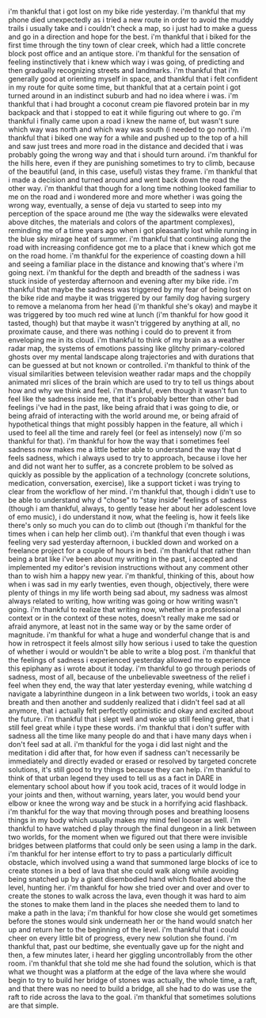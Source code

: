i'm thankful that i got lost on my bike ride yesterday. i'm thankful that my phone died unexpectedly as i tried a new route in order to avoid the muddy trails i usually take and i couldn't check a map, so i just had to make a guess and go in a direction and hope for the best. i'm thankful that i biked for the first time through the tiny town of clear creek, which had a little concrete block post office and an antique store. i'm thankful for the sensation of feeling instinctively that i knew which way i was going, of predicting and then gradually recognizing streets and landmarks. i'm thankful that i'm generally good at orienting myself in space, and thankful that i felt confident in my route for quite some time, but thankful that at a certain point i got turned around in an indistinct suburb and had no idea where i was. i'm thankful that i had brought a coconut cream pie flavored protein bar in my backpack and that i stopped to eat it while figuring out where to go. i'm thankful i finally came upon a road i knew the name of, but wasn't sure which way was north and which way was south (i needed to go north). i'm thankful that i biked one way for a while and pushed up to the top of a hill and saw just trees and more road in the distance and decided that i was probably going the wrong way and that i should turn around. i'm thankful for the hills here, even if they are punishing sometimes to try to climb, because of the beautiful (and, in this case, useful) vistas they frame. i'm thankful that i made a decision and turned around and went back down the road the other way. i'm thankful that though for a long time nothing looked familiar to me on the road and i wondered more and more whether i was going the wrong way, eventually, a sense of deja vu started to seep into my perception of the space around me (the way the sidewalks were elevated above ditches, the materials and colors of the apartment complexes), reminding me of a time years ago when i got pleasantly lost while running in the blue sky mirage heat of summer. i'm thankful that continuing along the road with increasing confidence got me to a place that i knew which got me on the road home. i'm thankful for the experience of coasting down a hill and seeing a familiar place in the distance and knowing that's where i'm going next. i'm thankful for the depth and breadth of the sadness i was stuck inside of yesterday afternoon and evening after my bike ride. i'm thankful that maybe the sadness was triggered by my fear of being lost on the bike ride and maybe it was triggered by our family dog having surgery to remove a melanoma from her head (i'm thankful she's okay) and maybe it was triggered by too much red wine at lunch (i'm thankful for how good it tasted, though) but that maybe it wasn't triggered by anything at all, no proximate cause, and there was nothing i could do to prevent it from enveloping me in its cloud. i'm thankful to think of my brain as a weather radar map, the systems of emotions passing like glitchy primary-colored ghosts over my mental landscape along trajectories and with durations that can be guessed at but not known or controlled. i'm thankful to think of the visual similarities between television weather radar maps and the choppily animated mri slices of the brain which are used to try to tell us things about how and why we think and feel. i'm thankful, even though it wasn't fun to feel like the sadness inside me, that it's probably better than other bad feelings i've had in the past, like being afraid that i was going to die, or being afraid of interacting with the world around me, or being afraid of hypothetical things that might possibly happen in the feature, all which i used to feel all the time and rarely feel (or feel as intensely) now (i'm so thankful for that). i'm thankful for how the way that i sometimes feel sadness now makes me a little better able to understand the way that d feels sadness, which i always used to try to approach, because i love her and did not want her to suffer, as a concrete problem to be solved as quickly as possible by the application of a technology (concrete solutions, medication, conversation, exercise), like a support ticket i was trying to clear from the workflow of her mind. i'm thankful that, though i didn't use to be able to understand why d "chose" to "stay inside" feelings of sadness (though i am thankful, always, to gently tease her about her adolescent love of emo music), i do understand it now, what the feeling is, how it feels like there's only so much you can do to climb out (though i'm thankful for the times when i can help her climb out). i'm thankful that even though i was feeling very sad yesterday afternoon, i buckled down and worked on a freelance project for a couple of hours in bed. i'm thankful that rather than being a brat like i've been about my writing in the past, i accepted and implemented my editor's revision instructions without any comment other than to wish him a happy new year. i'm thankful, thinking of this, about how when i was sad in my early twenties, even though, objectively, there were plenty of things in my life worth being sad about, my sadness was almost always related to writing, how writing was going or how writing wasn't going. i'm thankful to realize that writing now, whether in a professional context or in the context of these notes, doesn't really make me sad or afraid anymore, at least not in the same way or by the same order of magnitude. i'm thankful for what a huge and wonderful change that is and how in retrospect it feels almost silly how serious i used to take the question of whether i would or wouldn't be able to write a blog post. i'm thankful that the feelings of sadness i experienced yesterday allowed me to experience this epiphany as i wrote about it today. i'm thankful to go through periods of sadness, most of all, because of the unbelievable sweetness of the relief i feel when they end, the way that later yesterday evening, while watching d navigate a labyrinthine dungeon in a link between two worlds, i took an easy breath and then another and suddenly realized that i didn't feel sad at all anymore, that i actually felt perfectly optimistic and okay and excited about the future. i'm thankful that i slept well and woke up still feeling great, that i still feel great while i type these words. i'm thankful that i don't suffer with sadness all the time like many people do and that i have many days when i don't feel sad at all. i'm thankful for the yoga i did last night and the meditation i did after that, for how even if sadness can't necessarily be immediately and directly evaded or erased or resolved by targeted concrete solutions, it's still good to try things because they can help. i'm thankful to think of that urban legend they used to tell us as a fact in DARE in elementary school about how if you took acid, traces of it would lodge in your joints and then, without warning, years later, you would bend your elbow or knee the wrong way and be stuck in a horrifying acid flashback. i'm thankful for the way that moving through poses and breathing loosens things in my body which usually makes my mind feel looser as well. i'm thankful to have watched d play through the final dungeon in a link between two worlds, for the moment when we figured out that there were invisible bridges between platforms that could only be seen using a lamp in the dark. i'm thankful for her intense effort to try to pass a particularly difficult obstacle, which involved using a wand that summoned large blocks of ice to create stones in a bed of lava that she could walk along while avoiding being snatched up by a giant disembodied hand which floated above the level, hunting her. i'm thankful for how she tried over and over and over to create the stones to walk across the lava, even though it was hard to aim the stones to make them land in the places she needed them to land to make a path in the lava; i'm thankful for how close she would get sometimes before the stones would sink underneath her or the hand would snatch her up and return her to the beginning of the level. i'm thankful that i could cheer on every little bit of progress, every new solution she found. i'm thankful that, past our bedtime, she eventually gave up for the night and then, a few minutes later, i heard her giggling uncontrollably from the other room. i'm thankful that she told me she had found the solution, which is that what we thought was a platform at the edge of the lava where she would begin to try to build her bridge of stones was actually, the whole time, a raft, and that there was no need to build a bridge, all she had to do was use the raft to ride across the lava to the goal. i'm thankful that sometimes solutions are that simple.